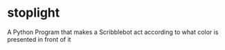 stoplight
=========

A Python Program that makes a Scribblebot act according to what color is presented in front of it

